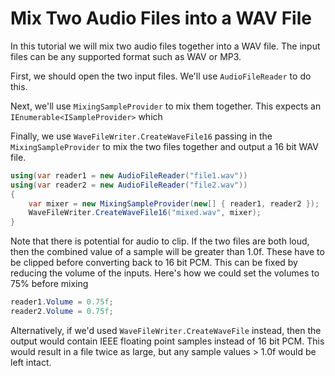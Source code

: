 # Mix Two Audio Files into a WAV File

In this tutorial we will mix two audio files together into a WAV file. The input files can be any supported format such as WAV or MP3.

First, we should open the two input files. We'll use `AudioFileReader` to do this.

Next, we'll use `MixingSampleProvider` to mix them together. This expects an `IEnumerable<ISampleProvider>` which 

Finally, we use `WaveFileWriter.CreateWaveFile16` passing in the `MixingSampleProvider` to mix the two files together and output a 16 bit WAV file.

```c#
using(var reader1 = new AudioFileReader("file1.wav"))
using(var reader2 = new AudioFileReader("file2.wav"))
{
    var mixer = new MixingSampleProvider(new[] { reader1, reader2 });
    WaveFileWriter.CreateWaveFile16("mixed.wav", mixer);
}
```

Note that there is potential for audio to clip. If the two files are both loud, then the combined value of a sample will be greater than 1.0f. These have to be clipped before converting back to 16 bit PCM. This can be fixed by reducing the volume of the inputs. Here's how we could set the volumes to 75% before mixing

```c#
reader1.Volume = 0.75f;
reader2.Volume = 0.75f;
```

Alternatively, if we'd used `WaveFileWriter.CreateWaveFile` instead, then the output would contain IEEE floating point samples instead of 16 bit PCM. This would result in a file twice as large, but any sample values > 1.0f would be left intact.
